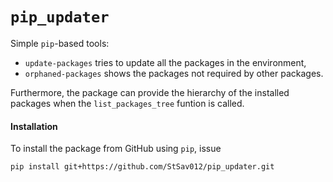 # `pip_updater`

Simple `pip`-based tools:
- `update-packages` tries to update all the packages in the environment,
- `orphaned-packages` shows the packages not required by other packages.

Furthermore, the package can provide the hierarchy of the installed packages
when the `list_packages_tree` funtion is called.

#### Installation

To install the package from GitHub using `pip`, issue

```commandline
pip install git+https://github.com/StSav012/pip_updater.git
```
